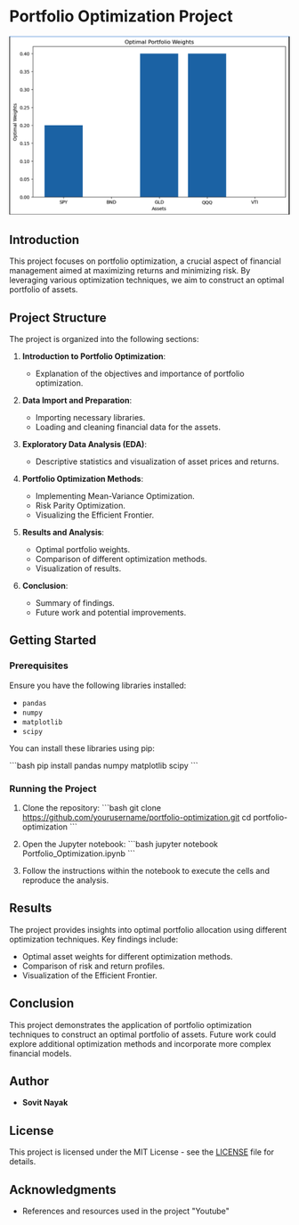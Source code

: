 
# Portfolio Optimization Project

![Portfolio_optimization](Portfolio_weights.png)

## Introduction

This project focuses on portfolio optimization, a crucial aspect of financial management aimed at maximizing returns and minimizing risk. By leveraging various optimization techniques, we aim to construct an optimal portfolio of assets.

## Project Structure

The project is organized into the following sections:

1. **Introduction to Portfolio Optimization**:
   - Explanation of the objectives and importance of portfolio optimization.

2. **Data Import and Preparation**:
   - Importing necessary libraries.
   - Loading and cleaning financial data for the assets.

3. **Exploratory Data Analysis (EDA)**:
   - Descriptive statistics and visualization of asset prices and returns.

4. **Portfolio Optimization Methods**:
   - Implementing Mean-Variance Optimization.
   - Risk Parity Optimization.
   - Visualizing the Efficient Frontier.

5. **Results and Analysis**:
   - Optimal portfolio weights.
   - Comparison of different optimization methods.
   - Visualization of results.

6. **Conclusion**:
   - Summary of findings.
   - Future work and potential improvements.

## Getting Started

### Prerequisites

Ensure you have the following libraries installed:

- `pandas`
- `numpy`
- `matplotlib`
- `scipy`

You can install these libraries using pip:

\`\`\`bash
pip install pandas numpy matplotlib scipy
\`\`\`

### Running the Project

1. Clone the repository:
   \`\`\`bash
   git clone https://github.com/yourusername/portfolio-optimization.git
   cd portfolio-optimization
   \`\`\`

2. Open the Jupyter notebook:
   \`\`\`bash
   jupyter notebook Portfolio_Optimization.ipynb
   \`\`\`

3. Follow the instructions within the notebook to execute the cells and reproduce the analysis.

## Results

The project provides insights into optimal portfolio allocation using different optimization techniques. Key findings include:

- Optimal asset weights for different optimization methods.
- Comparison of risk and return profiles.
- Visualization of the Efficient Frontier.

## Conclusion

This project demonstrates the application of portfolio optimization techniques to construct an optimal portfolio of assets. Future work could explore additional optimization methods and incorporate more complex financial models.

## Author

- **Sovit Nayak**

## License

This project is licensed under the MIT License - see the [LICENSE](LICENSE) file for details.

## Acknowledgments

- References and resources used in the project "Youtube"

